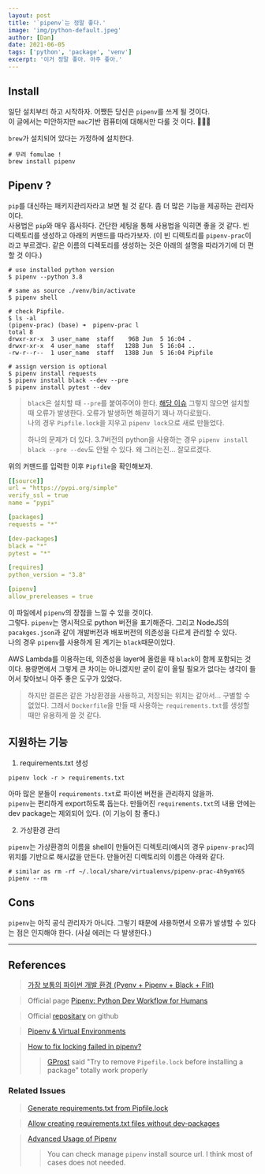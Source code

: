 ```yaml
---
layout: post
title: '`pipenv`는 정말 좋다.'
image: 'img/python-default.jpeg'
author: [Dan]
date: 2021-06-05
tags: ['python', 'package', 'venv']
excerpt: '이거 정말 좋아. 아주 좋아.'
---
```


## Install

일단 설치부터 하고 시작하자. 어쨌든 당신은 `pipenv`를 쓰게 될 것이다.  
이 글에서는 미안하지만 `mac`기반 컴퓨터에 대해서만 다룰 것 이다. 🙇🏻‍♂️

`brew`가 설치되어 있다는 가정하에 설치한다.

```shell
# 무려 fomulae !
brew install pipenv
```

## Pipenv ?

`pip`를 대신하는 패키지관리자라고 보면 될 것 같다. 좀 더 많은 기능을 제공하는 관리자이다.  
사용법은 `pip`와 매우 흡사하다. 간단한 세팅을 통해 사용법을 익히면 좋을 것 같다.
빈 디렉토리를 생성하고 아래의 커맨드를 따라가보자. (이 빈 디렉토리를 `pipenv-prac`이라고 부르겠다. 같은 이름의 디렉토리를 생성하는 것은 아래의 설명을 따라가기에 더 편할 것 이다.)

```shell
# use installed python version
$ pipenv --python 3.8

# same as source ./venv/bin/activate
$ pipenv shell

# check Pipfile.
$ ls -al
(pipenv-prac) (base) ➜  pipenv-prac l
total 8
drwxr-xr-x  3 user_name  staff    96B Jun  5 16:04 .
drwxr-xr-x  4 user_name  staff   128B Jun  5 16:04 ..
-rw-r--r--  1 user_name  staff   138B Jun  5 16:04 Pipfile

# assign version is optional
$ pipenv install requests
$ pipenv install black --dev --pre
$ pipenv install pytest --dev
```

> `black`은 설치할 때 `--pre`를 붙여주어야 한다. [해당 이슈](https://github.com/microsoft/vscode-python/issues/5171) 그렇지 않으면 설치할 때 오류가 발생한다. 오류가 발생하면 해결하기 꽤나 까다로웠다.  
> 나의 경우 `Pipfile.lock`을 지우고 `pipenv lock`으로 새로 만들었다.
>
> 하나의 문제가 더 있다. 3.7버전의 python을 사용하는 경우 `pipenv install black --pre --dev`도 안될 수 있다. 왜 그러는진... 잘모르겠다.

위의 커맨드를 입력한 이후 `Pipfile`을 확인해보자.

```yml
[[source]]
url = "https://pypi.org/simple"
verify_ssl = true
name = "pypi"

[packages]
requests = "*"

[dev-packages]
black = "*"
pytest = "*"

[requires]
python_version = "3.8"

[pipenv]
allow_prereleases = true
```

이 파일에서 `pipenv`의 장점을 느낄 수 있을 것이다.  
그렇다. `pipenv`는 명시적으로 python 버전을 표기해준다. 그리고 NodeJS의 `pacakges.json`과 같이 개발버전과 배포버전의 의존성을 다르게 관리할 수 있다.  
나의 경우 `pipenv`를 사용하게 된 계기는 `black`때문이었다.

AWS Lambda를 이용하는데, 의존성을 layer에 올렸을 때 `black`이 함께 포함되는 것이다. 용량면에서 그렇게 큰 차이는 아니겠지만 굳이 같이 올릴 필요가 없다는 생각이 들어서 찾아보니 아주 좋은 도구가 있었다.

> 하지만 결론은 같은 가상환경을 사용하고, 저장되는 위치는 같아서... 구별할 수 없었다.
> 그래서 `Dockerfile`을 만들 때 사용하는 `requirements.txt`를 생성할 때만 유용하게 쓸 것 같다.

## 지원하는 기능

1. requirements.txt 생성

```shell
pipenv lock -r > requirements.txt
```

아마 많은 분들이 `requirements.txt`로 파이썬 버전을 관리하지 않을까.  
`pipenv`는 편리하게 export하도록 돕는다. 만들어진 `requirements.txt`의 내용 안에는 dev package는 제외되어 있다. (이 기능이 참 좋다.)

2. 가상환경 관리

`pipenv`는 가상환경의 이름을 shell이 만들어진 디렉토리(예시의 경우 `pipenv-prac`)의 위치를 기반으로 해시값을 만든다. 만들어진 디렉토리의 이름은 아래와 같다.

```shell
# similar as rm -rf ~/.local/share/virtualenvs/pipenv-prac-4h9ymY65
pipenv --rm
```

## Cons

`pipenv`는 아직 공식 관리자가 아니다. 그렇기 때문에 사용하면서 오류가 발생할 수 있다는 점은 인지해야 한다. (사실 에러는 다 발생한다.)

---

## References

> [가장 보통의 파이썬 개발 환경 (Pyenv + Pipenv + Black + Flit)](https://jonnung.dev/python/2019/11/23/ordinary-python-development-environment/)

> Official page [Pipenv: Python Dev Workflow for Humans](https://pipenv.pypa.io/en/latest/)

> Official [repositary](https://github.com/pypa/pipenv) on github

> [Pipenv & Virtual Environments](https://docs.python-guide.org/dev/virtualenvs/)

> [How to fix locking failed in pipenv?](https://stackoverflow.com/questions/64124931/how-to-fix-locking-failed-in-pipenv)
>
> > [GProst](https://stackoverflow.com/users/6250385/gprost) said "Try to remove `Pipefile.lock` before installing a package" totally work properly

### Related Issues

> [Generate requirements.txt from Pipfile.lock](https://github.com/pypa/pipenv/issues/3493)

> [Allow creating requirements.txt files without dev-packages](https://github.com/pypa/pipenv/issues/942)

> [Advanced Usage of Pipenv](https://github.com/pypa/pipenv/blob/master/docs/advanced.rst)
>
> > You can check manage `pipenv` install source url. I think most of cases does not needed.
